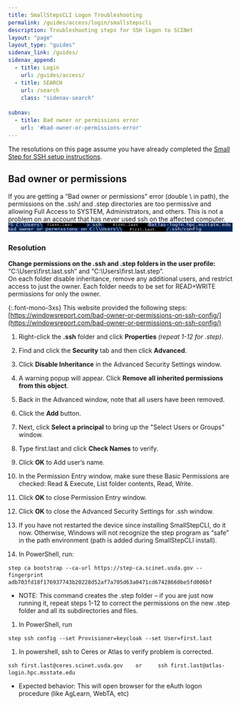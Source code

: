 ```yaml
---
title: SmallStepsCLI Logon Troubleshooting
permalink: /guides/access/login/smallstepscli
description: Troubleshooting steps for SSH logon to SCINet
layout: "page"
layout_type: "guides"
sidenav_link: /guides/
sidenav_append: 
  - title: Login
    url: /guides/access/
  - title: SEARCH
    url: /search
    class: "sidenav-search"

subnav: 
  - title: Bad owner or permissions error
    url: '#bad-owner-or-permissions-error'
---
```


The resolutions on this page assume you have already completed the [Small Step for SSH setup instructions](/guides/access/ssh-login).

## Bad owner or permissions
If you are getting a “Bad owner or permissions” error (double \\ in path), the permissions on the .ssh/ and .step directories are too permissive and allowing Full Access to SYSTEM, Administrators, and others. This is not a problem on an account that has never used ssh on the affected computer.
!['Screenshot of "Bad owner or permissions on C:\\Users\\First.Last/.ssh/config"'](/assets/img/guides/access/step-ssh/bad-owner-permissions-error.png)

### Resolution 

**Change permissions on the .ssh and .step folders in the user profile:**  
“C:\Users\first.last\.ssh” and “C:\Users\first.last\.step”.  
On each folder disable inheritance, remove any additional users, and restrict access to just the owner. Each folder needs to be set for READ+WRITE permissions for only the owner.

{:.font-mono-3xs}
This website provided the following steps: [https://windowsreport.com/bad-owner-or-permissions-on-ssh-config/](https://windowsreport.com/bad-owner-or-permissions-on-ssh-config/)

1.	Right-click the **.ssh** folder and click **Properties** *(repeat 1-12 for .step)*.
1.	Find and click the **Security** tab and then click **Advanced**. 
1.	Click **Disable Inheritance** in the Advanced Security Settings window. 
1.	A warning popup will appear. Click **Remove all inherited permissions from this object**.
1.	Back in the Advanced window, note that all users have been removed. 
1.	Click the **Add** button.
1.	Next, click **Select a principal** to bring up the "Select Users or Groups" window. 

1.	Type first.last and click **Check Names** to verify.
 
1.	Click **OK** to Add user’s name.  
1.	In the Permission Entry window, make sure these Basic Permissions are checked:   Read & Execute, List folder contents, Read, Write.
1.	 Click **OK** to close Permission Entry window.
1.	 Click **OK** to close the Advanced Security Settings for .ssh window.
1.	If you have not restarted the device since installing SmallStepCLI, do it now. Otherwise, Windows will not recognize the step program as “safe” in the path environment (path is added during SmallStepCLI install).
1.	In PowerShell, run:
```
step ca bootstrap --ca-url https://step-ca.scinet.usda.gov --fingerprint adb703fd18f176937743b20228d52af7a705d63a0471cd67428660be5fd006bf
```
  * NOTE: This command creates the .step folder – if you are just now running it, repeat steps 1-12 to correct the permissions on the new .step folder and all its subdirectories and files.
1.	In PowerShell, run 
```
step ssh config --set Provisioner=keycloak --set User=first.last
```
1.	In powershell, ssh to Ceres or Atlas to verify problem is corrected.
```
ssh first.last@ceres.scinet.usda.gov    or     ssh first.last@atlas-login.hpc.msstate.edu
```
  * Expected behavior:
  This will open browser for the eAuth logon procedure (like AgLearn, WebTA, etc)


